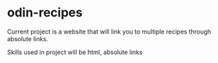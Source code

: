 # odin-recipes
Current project is a website that will link you to multiple recipes through absolute links. 

Skills used in project will be html, absolute links